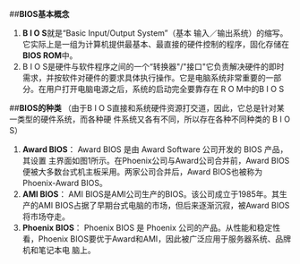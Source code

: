 ##**BIOS基本概念**

1. **B I O S**就是“Basic Input/Output System”（基本 输入／输出系统）的缩写。它实际上是一组为计算机提供最基本、最直接的硬件控制的程序，固化存储在**BIOS ROM**中。
2. B I O S是硬件与软件程序之间的一个“转换器"/"接口"它负责解决硬件的即时需求，并按软件对硬件的要求具体执行操作。它是电脑系统非常重要的一部分。在用户打开电脑电源之后，系统的启动完全要靠存在 R O M中的B I O S

##**BIOS的种类**
（由于B I O S直接和系统硬件资源打交道，因此，它总是针对某一类型的硬件系统，而各种硬
件系统又各有不同，所以存在各种不同种类的 B I O S）

1. **Award BIOS**： Award BIOS 是由 Award Software 公司开发的 BIOS 产品，其设置 主界面如图1所示。在Phoenix公司与Award公司合并前，Award BIOS便被大多数台式机主板采用。两家公司合并后，Award BIOS也被称为Phoenix-Award BIOS。
2. **AMI BIOS**： AMI BIOS是AMI公司生产的BIOS。该公司成立于1985年。其生 产的AMI BIOS占据了早期台式电脑的市场，但后来逐渐沉寂，被Award BIOS 将市场夺走。
3. **Phoenix BIOS**： Phoenix BIOS 是 Phoenix 公司的产品。从性能和稳定性看，Phoenix BIOS要优于Award和AMI，因此被广泛应用于服务器系统、品牌机和笔记本电 脑上。
